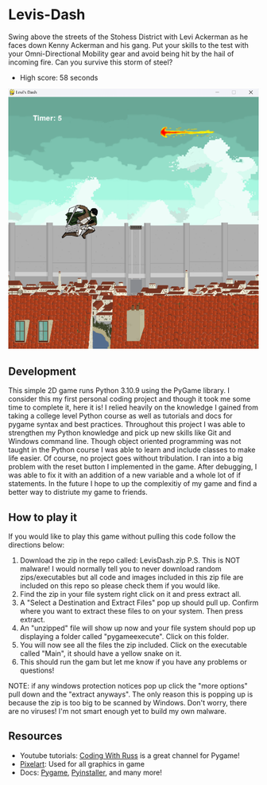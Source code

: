 # Levis-Dash
Swing above the streets of the Stohess District with Levi Ackerman as he faces down Kenny Ackerman and his gang.
Put your skills to the test with your Omni-Directional Mobility gear and avoid being hit by the hail of incoming fire. 
Can you survive this storm of steel?

+ High score: 58 seconds

![Game Image](LeviDashimg.png)

## Development
This simple 2D game runs Python 3.10.9 using the PyGame library. I consider this my first personal coding project and though it took me some time to complete it, here it is! I relied heavily on the knowledge I gained from taking a college level Python course as well as tutorials and docs for pygame syntax and best practices. Throughout this project I was able to strengthen my Python knowledge and pick up new skills like Git and Windows command line. Though object oriented programming was not taught in the Python course I was able to learn and include classes to make life easier. Of course, no project goes without tribulation. I ran into a big problem with the reset button I implemented in the game. After debugging, I was able to fix it with an addition of a new variable and a whole lot of if statements. In the future I hope to up the complexitiy of my game and find a better way to distriute my game to friends.
## How to play it
If you would like to play this game without pulling this code follow the directions below:
1. Download the zip in the repo called: LevisDash.zip
   P.S. This is NOT malware! I would normally tell you to never download random zips/executables but all code and images included in this zip file are included on this repo so please check them if you would like.
2. Find the zip in your file system right click on it and press extract all.
3. A "Select a Destination and Extract Files" pop up should pull up. Confirm where you want to extract these files to on your system.
   Then press extract.
4. An "unzipped" file will show up now and your file system should pop up displaying a folder called "pygameexecute". Click on this folder.
5. You will now see all the files the zip included. Click on the executable called "Main", it should have a yellow snake on it. 
6. This should run the gam but let me know if you have any problems or questions!

NOTE: if any windows protection notices pop up click the "more options" pull down and the "extract anyways". The only reason this is popping up is because the zip is too big to be scanned by Windows. Don't worry, there are no viruses! I'm not smart enough yet to build my own malware. 
## Resources 
+ Youtube tutorials: [Coding With Russ](https://www.youtube.com/@CodingWithRuss) is a great channel for Pygame!
+ [Pixelart](https://www.pixilart.com/): Used for all graphics in game
+ Docs: [Pygame](https://www.pygame.org/docs/), [Pyinstaller](https://pyinstaller.org/en/stable/), and many more!


[def]: C:\Users\Livin\OneDrive\Pictures\Screenshots